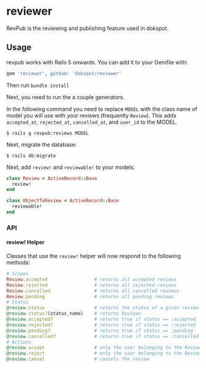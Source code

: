 # reviewer
RevPub is the reviewing and publishing feature used in dokspot.

## Usage
revpub works with Rails 5 onwards. You can add it to your Gemfile with:
```ruby
gem 'reviewer', github: 'dokspot/reviewer'
```

Then run `bundle install`

Next, you need to run the a couple generators.

In the following command you need to replace `MODEL` with the class name of model you will use with your reviews (frequently `Review`). This adds `accepted_at`, `rejected_at`, `cancelled_at`, and `user_id` to the MODEL.

```console
$ rails g revpub:reviews MODEL
```

Next, migrate the database:

```console
$ rails db:migrate
```

Next, add `review!` and `reviewable!` to your models:

```ruby
class Review < ActiveRecord::Base
  review!
end

class ObjectToReview < ActiveRecord::Base
  reviewable!
end
```

### API

#### review! Helper
Classes that use the `review!` helper will now respond to the following methods:
```ruby
# Scopes
Review.accepted                 # returns all accepted reviews
Review.rejected                 # returns all rejected reviews
Review.cancelled                # returns all cancelled reviews
Review.pending                  # returns all pending reviews
# Status
@review.status                  # returns the status of a given review
@review.status?(status_name)    # returns boolean
@review.accepted?               # returns true if status == :accepted
@review.rejected?               # returns true if status == :rejected
@review.pending?                # returns true if status == :pending
@review.cancelled?              # returns true if status == :cancelled
# Actions
@review.accept                  # only the user belonging to the Review can accept it
@review.reject                  # only the user belonging to the Review can reject it
@review.cancel                  # cancels the review
```
